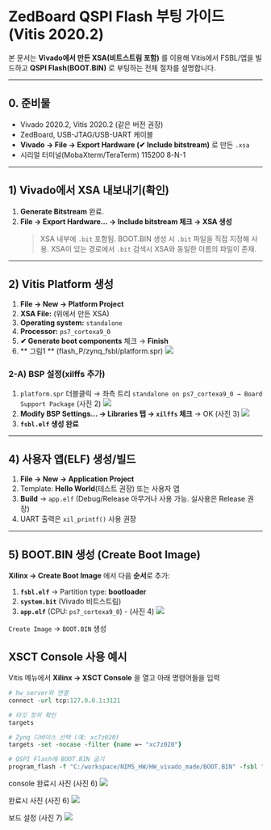 # ZedBoard QSPI Flash 부팅 가이드 (Vitis 2020.2)

본 문서는 **Vivado에서 만든 XSA(비트스트림 포함)** 를 이용해 Vitis에서
FSBL/앱을 빌드하고 **QSPI Flash(BOOT.BIN)** 로 부팅하는 전체 절차를 설명합니다.

---

## 0. 준비물
- Vivado 2020.2, Vitis 2020.2 (같은 버전 권장)
- ZedBoard, USB-JTAG/USB-UART 케이블
- **Vivado → File → Export Hardware (✔ Include bitstream)** 로 만든 `.xsa`
- 시리얼 터미널(MobaXterm/TeraTerm) 115200 8-N-1

---

## 1) Vivado에서 XSA 내보내기(확인)
1. **Generate Bitstream** 완료.
2. **File → Export Hardware… → Include bitstream 체크 → XSA 생성**  
   > XSA 내부에 `.bit` 포함됨. BOOT.BIN 생성 시 `.bit` 파일을 직접 지정해 사용.
   > XSA이 있는 경로에서 `.bit` 검색시 XSA와 동일한 이름의 파일이 존재.

---

## 2) Vitis Platform 생성
1. **File → New → Platform Project**
2. **XSA File:** (위에서 만든 XSA)
3. **Operating system:** `standalone`
4. **Processor:** `ps7_cortexa9_0`
5. **✔ Generate boot components** 체크 → **Finish**
6. ** 그림1 ** (flash_P/zynq_fsbl/platform.spr)
![](pic1.png)

### 2-A) BSP 설정(xilffs 추가)
1. `platform.spr` 더블클릭 → 좌측 트리 `standalone on ps7_cortexa9_0 → Board Support Package` (사진 2)
![](pic2.png)
2. **Modify BSP Settings… → Libraries 탭 → `xilffs` 체크** → OK (사진 3)
![](pic3.png)
3. **`fsbl.elf` 생성 완료**

---

## 4) 사용자 앱(ELF) 생성/빌드
1. **File → New → Application Project**
2. Template: **Hello World**(테스트 권장) 또는 사용자 앱
3. **Build** → `app.elf` (Debug/Release 아무거나 사용 가능. 실사용은 Release 권장)
4. UART 출력은 `xil_printf()` 사용 권장

---

## 5) BOOT.BIN 생성 (Create Boot Image)
**Xilinx → Create Boot Image** 에서 다음 **순서**로 추가:
1. **`fsbl.elf`** → Partition type: **bootloader**
2. **`system.bit`** (Vivado 비트스트림)
3. **`app.elf`** (CPU: `ps7_cortexa9_0`) - (사진 4)
![](pic4.png)

`Create Image` → `BOOT.BIN` 생성

## XSCT Console 사용 예시

Vitis 메뉴에서 **Xilinx → XSCT Console** 을 열고 아래 명령어들을 입력

```tcl
# hw_server와 연결
connect -url tcp:127.0.0.1:3121

# 타깃 장치 확인
targets

# Zynq 디바이스 선택 (예: xc7z020)
targets -set -nocase -filter {name =~ "xc7z020"}

# QSPI Flash에 BOOT.BIN 굽기
program_flash -f "C:/workspace/NIMS_HW/HW_vivado_made/BOOT.BIN" -fsbl "C:/workspace/NIMS_HW/VT/flash_P/zynq_fsbl/fsbl.elf" -offset 0 -flash_type qspi-x4-single -verify
```
console 완료시 사진 (사진 6)
![](pic5.png)

완료시 사진 (사진 6)
![](pic6.png)

보드 설정 (사진 7)
![](pic7.jpg)